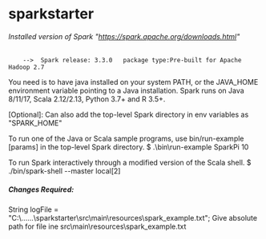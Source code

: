 # sparkstarter
###### Installed version of Spark "https://spark.apache.org/downloads.html"
        -->  Spark release: 3.3.0   package type:Pre-built for Apache Hadoop 2.7

You need is to have java installed on your system PATH, or the JAVA_HOME environment variable pointing to a Java installation.
Spark runs on Java 8/11/17, Scala 2.12/2.13, Python 3.7+ and R 3.5+.

[Optional]: Can also add the top-level Spark directory in env variables as "SPARK_HOME"

To run one of the Java or Scala sample programs, use bin/run-example <class> [params] in the top-level Spark directory.
$ .\bin\run-example SparkPi 10

To run Spark interactively through a modified version of the Scala shell.
$ ./bin/spark-shell --master local[2]

##### Changes Required:
String logFile = "C:\\......\\sparkstarter\\src\\main\\resources\\spark_example.txt";
Give absolute path for file ine src\main\resources\spark_example.txt
